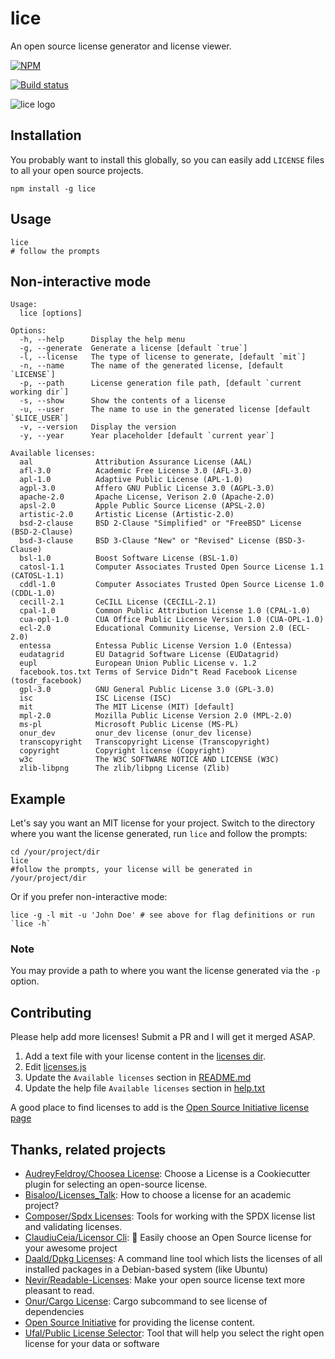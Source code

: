 # lice

An open source license generator and license viewer.

[![NPM](https://nodei.co/npm/lice.png)](https://nodei.co/npm/lice/)

[![Build status](https://travis-ci.org/superkhau/lice.svg?branch=master)](https://travis-ci.org/superkhau/lice)

![lice logo](/data/lice.png)

## Installation
You probably want to install this globally, so you can easily add `LICENSE`
files to all your open source projects.

```
npm install -g lice
```

## Usage
```
lice
# follow the prompts
```

## Non-interactive mode

```
Usage:
  lice [options]

Options:
  -h, --help      Display the help menu
  -g, --generate  Generate a license [default `true`]
  -l, --license   The type of license to generate, [default `mit`]
  -n, --name      The name of the generated license, [default `LICENSE`]
  -p, --path      License generation file path, [default `current working dir`]
  -s, --show      Show the contents of a license
  -u, --user      The name to use in the generated license [default `$LICE_USER`]
  -v, --version   Display the version
  -y, --year      Year placeholder [default `current year`]

Available licenses:
  aal              Attribution Assurance License (AAL)
  afl-3.0          Academic Free License 3.0 (AFL-3.0)
  apl-1.0          Adaptive Public License (APL-1.0)
  agpl-3.0         Affero GNU Public License 3.0 (AGPL-3.0)
  apache-2.0       Apache License, Verison 2.0 (Apache-2.0)
  apsl-2.0         Apple Public Source License (APSL-2.0)
  artistic-2.0     Artistic License (Artistic-2.0)
  bsd-2-clause     BSD 2-Clause "Simplified" or "FreeBSD" License (BSD-2-Clause)
  bsd-3-clause     BSD 3-Clause "New" or "Revised" License (BSD-3-Clause)
  bsl-1.0          Boost Software License (BSL-1.0)
  catosl-1.1       Computer Associates Trusted Open Source License 1.1 (CATOSL-1.1)
  cddl-1.0         Computer Associates Trusted Open Source License 1.0 (CDDL-1.0)
  cecill-2.1       CeCILL License (CECILL-2.1)
  cpal-1.0         Common Public Attribution License 1.0 (CPAL-1.0)
  cua-opl-1.0      CUA Office Public License Version 1.0 (CUA-OPL-1.0)
  ecl-2.0          Educational Community License, Version 2.0 (ECL-2.0)
  entessa          Entessa Public License Version 1.0 (Entessa)
  eudatagrid       EU Datagrid Software License (EUDatagrid)
  eupl             European Union Public License v. 1.2
  facebook.tos.txt Terms of Service Didn"t Read Facebook License (tosdr_facebook)
  gpl-3.0          GNU General Public License 3.0 (GPL-3.0)
  isc              ISC License (ISC)
  mit              The MIT License (MIT) [default]
  mpl-2.0          Mozilla Public License Version 2.0 (MPL-2.0)
  ms-pl            Microsoft Public License (MS-PL)
  onur_dev         onur_dev license (onur_dev license)
  transcopyright   Transcopyright License (Transcopyright)
  copyright        Copyright license (Copyright)
  w3c              The W3C SOFTWARE NOTICE AND LICENSE (W3C)
  zlib-libpng      The zlib/libpng License (Zlib)
```

## Example
Let's say you want an MIT license for your project. Switch to the directory
where you want the license generated, run `lice` and follow the prompts:

```
cd /your/project/dir
lice
#follow the prompts, your license will be generated in /your/project/dir
```

Or if you prefer non-interactive mode:

```
lice -g -l mit -u 'John Doe' # see above for flag definitions or run `lice -h`
```

### Note
You may provide a path to where you want the license generated via the `-p`
option.

## Contributing
Please help add more licenses! Submit a PR and I will get it merged ASAP.

1. Add a text file with your license content in the [licenses dir](/licenses).
2. Edit [licenses.js](/lib/licenses.js)
3. Update the `Available licenses` section in [README.md](/README.md)
4. Update the help file `Available licenses` section in [help.txt](/data/help.txt)

A good place to find licenses to add is the
[Open Source Initiative license page](http://opensource.org/licenses/alphabetical)

## Thanks, related projects
- [AudreyFeldroy/Choosea License](https://github.com/audreyfeldroy/choosealicense): Choose a License is a Cookiecutter plugin for selecting an open-source license.
- [Bisaloo/Licenses_Talk](https://github.com/Bisaloo/licenses_talk): How to choose a license for an academic project?
- [Composer/Spdx Licenses](https://github.com/composer/spdx-licenses): Tools for working with the SPDX license list and validating licenses.
- [ClaudiuCeia/Licensor Cli](https://github.com/ClaudiuCeia/licensor-cli): 📜 Easily choose an Open Source license for your awesome project
- [Daald/Dpkg Licenses](https://github.com/daald/dpkg-licenses): A command line tool which lists the licenses of all installed packages in a Debian-based system (like Ubuntu)
- [Nevir/Readable-Licenses](https://github.com/nevir/readable-licenses): Make your open source license text more pleasant to read.
- [Onur/Cargo License](https://github.com/onur/cargo-license): Cargo subcommand to see license of dependencies
- [Open Source Initiative](http://opensource.org/) for providing the license content.
- [Ufal/Public License Selector](https://github.com/ufal/public-license-selector): Tool that will help you select the right open license for your data or software
